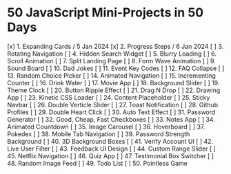 # 50 JavaScript Mini-Projects in 50 Days

[x] 1. Expanding Cards / 5 Jan 2024
[x] 2. Progress Steps / 6 Jan 2024
[ ] 3. Rotating Navigation
[ ] 4. Hidden Search Widget
[ ] 5. Blurry Loading
[ ] 6. Scroll Animation
[ ] 7. Split Landing Page
[ ] 8. Form Wave Animation
[ ] 9. Sound Board
[ ] 10. Dad Jokes
[ ] 11. Event Key Codes
[ ] 12. FAQ Collapse
[ ] 13. Random Choice Picker
[ ] 14. Animated Navigation
[ ] 15. Incrementing Counter
[ ] 16. Drink Water
[ ] 17. Movie App
[ ] 18. Background Slider
[ ] 19. Theme Clock
[ ] 20. Button Ripple Effect
[ ] 21. Drag N Drop
[ ] 22. Drawing App
[ ] 23. Kinetic CSS Loader
[ ] 24. Content Placeholder
[ ] 25. Sticky Navbar
[ ] 26. Double Verticle Slider
[ ] 27. Toast Notification
[ ] 28. Github Profiles
[ ] 29. Double Heart Click
[ ] 30. Auto Text Effect
[ ] 31. Password Generator
[ ] 32. Good, Cheap, Fast Checkboxes
[ ] 33. Notes App
[ ] 34. Animated Countdown
[ ] 35. Image Carousel
[ ] 36. Hoverboard
[ ] 37. Pokedex
[ ] 38. Mobile Tab Navigation
[ ] 39. Password Strength Background
[ ] 40. 3D Background Boxes
[ ] 41. Verify Account UI
[ ] 42. Live User Filter
[ ] 43. Feedback UI Design
[ ] 44. Custom Range Slider
[ ] 45. Netflix Navigation
[ ] 46. Quiz App
[ ] 47. Testimonial Box Switcher
[ ] 48. Random Image Feed
[ ] 49. Todo List
[ ] 50. Pointless Game
